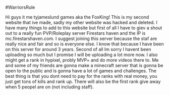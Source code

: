 #WarriorsRule


<p> Hi guys it me tyjameslund games aka the FoxKing! 
This is my second website that ive made, sadly my other website was hacked and deleted. I have many things to add to this
website but first of all I have to giev a shout out to a really fun PVP/Roleplay server Firestars haven and the IP is mc.firestarshaven.com.
I suggest joining this server because the staf are really nice and fair and so is everyone else. I know that because I have been on this server for
around 3 years. Second of all Im sorry I havent been uploading so much but I promise I will be uploading a lot more now. I also might get a rank
in hypixel, probly MVP+ and do more videos there to. Me and some of my friends are gonna make a minecraft server that is gonna be open
to the public and is gonna have a lot of games and challenges. The best thing is that you dont need to pay for the ranks with
real money, you just get tons of kills and rank up. There will also be the first rank give away when 5 peopel are on (not including staff). </p>
